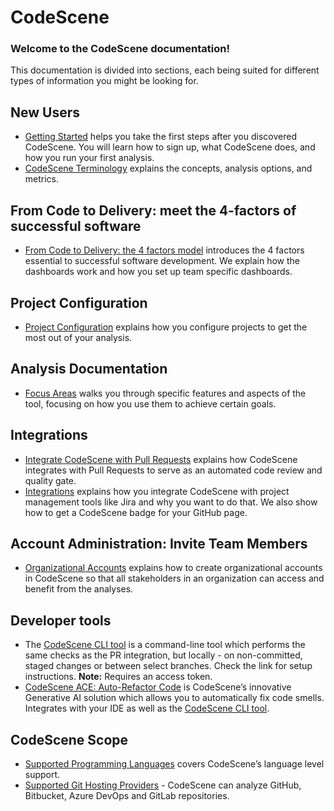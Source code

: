 # CodeScene

### Welcome to the CodeScene documentation!

This documentation is divided into sections, each being suited for different
types of information you might be looking for.

## New Users

* [Getting Started](getting-started/README.md) helps you take the first steps after you
  discovered CodeScene. You will learn how to sign up, what CodeScene does, and
  how you run your first analysis.
* [CodeScene Terminology](terminology/codescene-terminology.md) explains the concepts, analysis options, and
  metrics.

## From Code to Delivery: meet the 4-factors of successful software

* [From Code to Delivery: the 4 factors model](4f-dashboard/4-factors-dashboard.md) introduces the 4 factors essential to
  successful software development. We explain how the dashboards work and how you
  set up team specific dashboards.

## Project Configuration

* [Project Configuration](configuration/project-config/README.md) explains how you configure projects to get the most out of your analysis.

## Analysis Documentation

* [Focus Areas](guides/README.md) walks you through specific features and aspects of the
  tool, focusing on how you use them to achieve certain goals.

## Integrations

* [Integrate CodeScene with Pull Requests](guides/pr-integration/integrate-into-ci-cd.md) explains how CodeScene integrates with
  Pull Requests to serve as an automated code review and quality gate.
* [Integrations](integrations/README.md) explains how you integrate CodeScene with project management tools like Jira and
  why you want to do that. We also show how to get a CodeScene badge for your GitHub page.

## Account Administration: Invite Team Members

* [Organizational Accounts](organizations/README.md) explains how to create organizational accounts in CodeScene so that
  all stakeholders in an organization can access and benefit from the analyses.

## Developer tools

* The [CodeScene CLI tool](cli/README.md) is a command-line tool which performs the same checks as the PR integration, but locally - on non-committed, staged changes or between select branches. Check the link for setup instructions. **Note:** Requires an access token.
* [CodeScene ACE: Auto-Refactor Code](auto-refactor/README.md) is CodeScene’s innovative Generative AI solution which allows you to automatically fix code smells. Integrates with your IDE as well as the [CodeScene CLI tool](cli/README.md).

## CodeScene Scope

* [Supported Programming Languages](usage/language-support.md) covers CodeScene’s language level support.
* [Supported Git Hosting Providers](providers/README.md) - CodeScene can analyze GitHub, Bitbucket, Azure DevOps and GitLab repositories.
